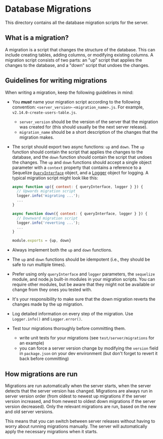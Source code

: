 # Database Migrations

This directory contains all the database migration scripts for the server.

## What is a migration?

A migration is a script that changes the structure of the database. This can include creating tables, adding columns, or modifying existing columns. A migration script consists of two parts: an "up" script that applies the changes to the database, and a "down" script that undoes the changes.

## Guidelines for writing migrations

When writing a migration, keep the following guidelines in mind:

- You **_must_** name your migration script according to the following convention: `<server_version>-<migration_name>.js`. For example, `v2.14.0-create-users-table.js`.

  - `server_version` should be the version of the server that the migration was created for (this should usually be the next server release).
  - `migration_name` should be a short description of the changes that the migration makes.

- The script should export two async functions: `up` and `down`. The `up` function should contain the script that applies the changes to the database, and the `down` function should contain the script that undoes the changes. The `up` and `down` functions should accept a single object parameter with a `context` property that contains a reference to a Sequelize [`QueryInterface`](https://sequelize.org/docs/v6/other-topics/query-interface/) object, and a [Logger](https://github.com/advplyr/audiobookshelf/blob/423a2129d10c6d8aaac9e8c75941fa6283889602/server/Logger.js#L4) object for logging. A typical migration script might look like this:

  ```javascript
  async function up({ context: { queryInterface, logger } }) {
    // Upwards migration script
    logger.info('migrating ...');
    ...
  }

  async function down({ context: { queryInterface, logger } }) {
    // Downward migration script
    logger.info('reverting ...');
    ...
  }

  module.exports = {up, down}
  ```

- Always implement both the `up` and `down` functions.
- The `up` and `down` functions should be idempotent (i.e., they should be safe to run multiple times).
- Prefer using only `queryInterface` and `logger` parameters, the `sequelize` module, and node.js built-in modules in your migration scripts. You can require other modules, but be aware that they might not be available or change from they ones you tested with.
- It's your responsibility to make sure that the down migration reverts the changes made by the up migration.
- Log detailed information on every step of the migration. Use `Logger.info()` and `Logger.error()`.
- Test tour migrations thoroughly before committing them.
  - write unit tests for your migrations (see `test/server/migrations` for an example)
  - you can force a server version change by modifying the `version` field in `package.json` on your dev environment (but don't forget to revert it back before committing)

## How migrations are run

Migrations are run automatically when the server starts, when the server detects that the server version has changed. Migrations are always run in server version order (from oldest to newest up migrations if the server version increased, and from newest to oldest down migrations if the server version decreased). Only the relevant migrations are run, based on the new and old server versions.

This means that you can switch between server releases without having to worry about running migrations manually. The server will automatically apply the necessary migrations when it starts.
